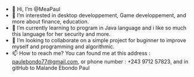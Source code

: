 - 👋 Hi, I’m @MeaPaul
- 👀 I’m interested in desktop developpement, Game developpement, and more about finance, education.
- 🌱 I’m currently learning to program in Java language and i like so much this language for her security and more.
- 💞️ I’m looking to collaborate on a simple project for buginner to improve myself and programming and algorithmic.
- 📫 How to reach me? You can found me at this address : paulebondo77@gmail.com, or phone number : +243 9712 57823, and in gitHub to Malande Ebondo Paul 

<!---
MeaPaul/MeaPaul is a ✨ special ✨ repository because its `README.md` (this file) appears on your GitHub profile.
You can click the Preview link to take a look at your changes.
--->
